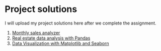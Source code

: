 # Project solutions

I will upload my project solutions here after we complete the assignment.

1. [Monthly sales analyzer](https://github.com/4GeeksAcademy/gperdrizet-monthly-sales-analyzer-project)
2. [Real estate data analysis with Pandas](https://github.com/4GeeksAcademy/gperdrizet-data-clean-up-pandas-for-beginners-project)
3. [Data Visualization with Matplotlib and Seaborn](https://github.com/4GeeksAcademy/gperdrizet-visualization-exercises-with-matplot-and-seaborn)